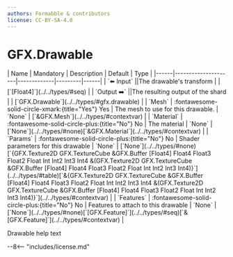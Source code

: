 ```yaml
---
authors: Formabble & contributors
license: CC-BY-SA-4.0
---
```



# GFX.Drawable

<div class="sh-parameters" markdown="1">
| Name | Mandatory | Description | Default | Type |
|------|---------------------|-------------|---------|------|
| `⬅️ Input` ||The drawable's transform | | [`[Float4]`](../../types/#seq) |
| `Output ➡️` ||The resulting output of the shard | | [`GFX.Drawable`](../../types/#gfx.drawable) |
| `Mesh` | :fontawesome-solid-circle-xmark:{title="Yes"} Yes  | The mesh to use for this drawable. | `None` | [`&GFX.Mesh`](../../types/#contextvar) |
| `Material` | :fontawesome-solid-circle-plus:{title="No"} No  | The material | `None` | [`None`](../../types/#none)[`&GFX.Material`](../../types/#contextvar) |
| `Params` | :fontawesome-solid-circle-plus:{title="No"} No  | Shader parameters for this drawable | `None` | [`None`](../../types/#none)[`{GFX.Texture2D GFX.TextureCube &GFX.Buffer [Float4] Float4 Float3 Float2 Float Int Int2 Int3 Int4 &(GFX.Texture2D GFX.TextureCube &GFX.Buffer [Float4] Float4 Float3 Float2 Float Int Int2 Int3 Int4)}`](../../types/#table)[`&{GFX.Texture2D GFX.TextureCube &GFX.Buffer [Float4] Float4 Float3 Float2 Float Int Int2 Int3 Int4 &(GFX.Texture2D GFX.TextureCube &GFX.Buffer [Float4] Float4 Float3 Float2 Float Int Int2 Int3 Int4)}`](../../types/#contextvar) |
| `Features` | :fontawesome-solid-circle-plus:{title="No"} No  | Features to attach to this drawable | `None` | [`None`](../../types/#none)[`[GFX.Feature]`](../../types/#seq)[`&[GFX.Feature]`](../../types/#contextvar) |

</div>

Drawable help text

--8<-- "includes/license.md"

